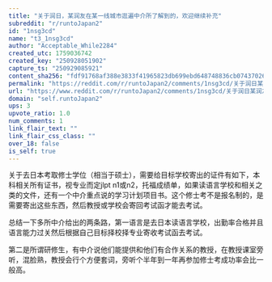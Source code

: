 ```yaml
---
title: "关于润日，某润友在某一线城市逛遍中介所了解到的，欢迎继续补充"
subreddit: "r/runtoJapan2"
id: "1nsg3cd"
name: "t3_1nsg3cd"
author: "Acceptable_While2284"
created_utc: 1759036742
created_key: "250928051902"
capture_ts: "250929085921"
content_sha256: "fdf91768af388e3833f41965823db699ebd648748836cb07437026087bc5073f"
permalink: "https://reddit.com/r/runtoJapan2/comments/1nsg3cd/关于润日某润友在某一线城市逛遍中介所了解到的欢迎继续补充/"
url: "https://www.reddit.com/r/runtoJapan2/comments/1nsg3cd/关于润日某润友在某一线城市逛遍中介所了解到的欢迎继续补充/"
domain: "self.runtoJapan2"
ups: 3
upvote_ratio: 1.0
num_comments: 1
link_flair_text: ""
link_flair_css_class: ""
over_18: false
is_self: true
---
```


关于去日本考取修士学位（相当于硕士），需要给目标学校寄出的证件有如下，本科相关所有证书，视专业而定jlpt
n1或n2，托福成绩单，如果读语言学校和相关之类的文件，还有一个中介重点说的学习计划项目书。这个修士考不是报名制的，是需要寄出这些东西，然后教授或学校会寄回考试函才能去考试。

总结一下多所中介给出的两条路，第一语言是去日本读语言学校，出勤率合格并且语言能力过关然后根据自己目标择校择专业寄收考试函去考试。

第二是所谓研修生，有中介说他们能提供和他们有合作关系的教授，在教授课室旁听，混脸熟，教授会行个方便套词，旁听个半年到一年再参加修士考成功率会比一般高。
